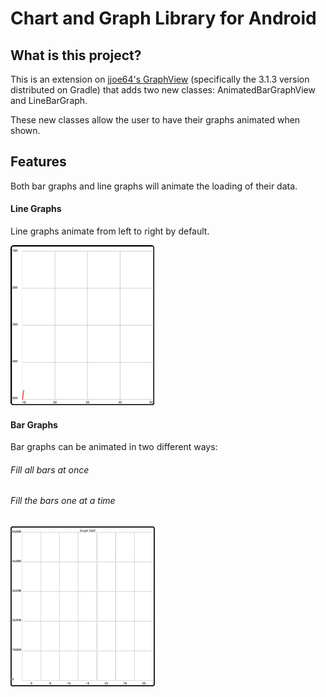 Chart and Graph Library for Android
====================================

<h2>What is this project?</h2>
This is an extension on <a href="https://github.com/jjoe64/GraphView">jjoe64's GraphView</a> (specifically the 3.1.3 version distributed on Gradle) that adds two new classes: AnimatedBarGraphView and LineBarGraph.

These new classes allow the user to have their graphs animated when shown. 


<h2>Features</h2>

Both bar graphs and line graphs will animate the loading of their data. 

<h4>Line Graphs</h4>

Line graphs animate from left to right by default.

![Line graph animation](public/lineFill.gif "Line Graph Animation")

<h4>Bar Graphs</h4>

Bar graphs can be animated in two different ways:

<h6>Fill all bars at once</h6>



<h6>Fill the bars one at a time</h6>

![One at a time animation](public/barByBarFill.gif "One at a Time Animation")
